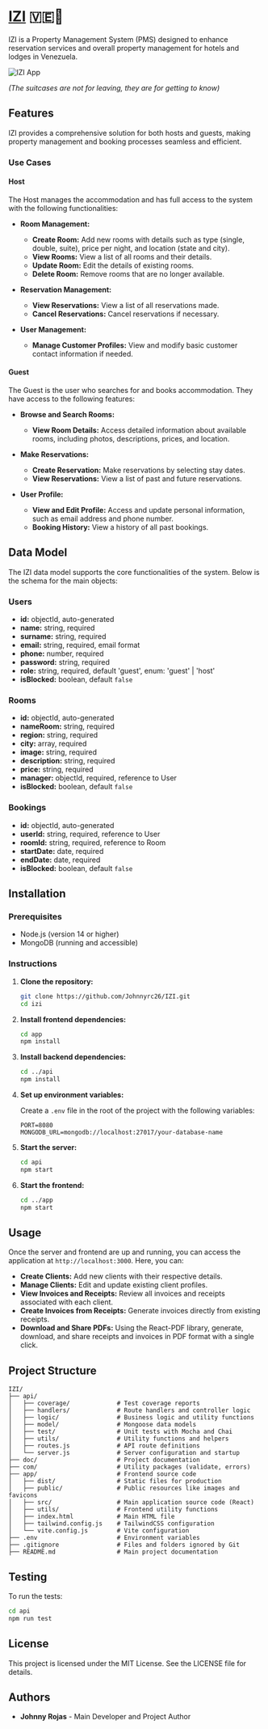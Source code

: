 # [IZI](https://izi.netlify.app/) 🇻🇪🧳
 

IZI is a Property Management System (PMS) designed to enhance reservation services and overall property management for hotels and lodges in Venezuela.

![IZI App](https://media.giphy.com/media/MvcSVgUqz1yuBQktVr/giphy.gif?cid=790b7611w4tqrdwlo5cni3on5242389ega8jif7s67uszv8h&ep=v1_gifs_search&rid=giphy.gif&ct=g)

*(The suitcases are not for leaving, they are for getting to know)*

## Features

IZI provides a comprehensive solution for both hosts and guests, making property management and booking processes seamless and efficient.

### Use Cases

#### Host

The Host manages the accommodation and has full access to the system with the following functionalities:

- **Room Management:**
  - **Create Room:** Add new rooms with details such as type (single, double, suite), price per night, and location (state and city).
  - **View Rooms:** View a list of all rooms and their details.
  - **Update Room:** Edit the details of existing rooms.
  - **Delete Room:** Remove rooms that are no longer available.

- **Reservation Management:**
  - **View Reservations:** View a list of all reservations made.
  - **Cancel Reservations:** Cancel reservations if necessary.

- **User Management:**
  - **Manage Customer Profiles:** View and modify basic customer contact information if needed.

#### Guest

The Guest is the user who searches for and books accommodation. They have access to the following features:

- **Browse and Search Rooms:**
  - **View Room Details:** Access detailed information about available rooms, including photos, descriptions, prices, and location.

- **Make Reservations:**
  - **Create Reservation:** Make reservations by selecting stay dates.
  - **View Reservations:** View a list of past and future reservations.

- **User Profile:**
  - **View and Edit Profile:** Access and update personal information, such as email address and phone number.
  - **Booking History:** View a history of all past bookings.

## Data Model

The IZI data model supports the core functionalities of the system. Below is the schema for the main objects:

### Users
- **id:** objectId, auto-generated
- **name:** string, required
- **surname:** string, required
- **email:** string, required, email format
- **phone:** number, required
- **password:** string, required
- **role:** string, required, default 'guest', enum: 'guest' | 'host'
- **isBlocked:** boolean, default `false`

### Rooms
- **id:** objectId, auto-generated
- **nameRoom:** string, required
- **region:** string, required
- **city:** array, required
- **image:** string, required
- **description:** string, required
- **price:** string, required
- **manager:** objectId, required, reference to User
- **isBlocked:** boolean, default `false`

### Bookings
- **id:** objectId, auto-generated
- **userId:** string, required, reference to User
- **roomId:** string, required, reference to Room
- **startDate:** date, required
- **endDate:** date, required
- **isBlocked:** boolean, default `false`

## Installation

### Prerequisites
- Node.js (version 14 or higher)
- MongoDB (running and accessible)

### Instructions

1. **Clone the repository:**

   ```bash
   git clone https://github.com/Johnnyrc26/IZI.git
   cd izi
   ```

2. **Install frontend dependencies:**

   ```bash
   cd app
   npm install
   ```

3. **Install backend dependencies:**

   ```bash
   cd ../api
   npm install
   ```

4. **Set up environment variables:**

   Create a `.env` file in the root of the project with the following variables:

   ```plaintext
   PORT=8080
   MONGODB_URL=mongodb://localhost:27017/your-database-name
   ```

5. **Start the server:**

   ```bash
   cd api
   npm start
   ```

6. **Start the frontend:**

   ```bash
   cd ../app
   npm start
   ```

## Usage

Once the server and frontend are up and running, you can access the application at `http://localhost:3000`. Here, you can:

- **Create Clients:** Add new clients with their respective details.
- **Manage Clients:** Edit and update existing client profiles.
- **View Invoices and Receipts:** Review all invoices and receipts associated with each client.
- **Create Invoices from Receipts:** Generate invoices directly from existing receipts.
- **Download and Share PDFs:** Using the React-PDF library, generate, download, and share receipts and invoices in PDF format with a single click.

## Project Structure

```plaintext
IZI/
├── api/                  
│   ├── coverage/             # Test coverage reports
│   ├── handlers/             # Route handlers and controller logic
│   ├── logic/                # Business logic and utility functions
│   ├── model/                # Mongoose data models
│   ├── test/                 # Unit tests with Mocha and Chai
│   ├── utils/                # Utility functions and helpers
│   ├── routes.js             # API route definitions
│   └── server.js             # Server configuration and startup
├── doc/                      # Project documentation
├── com/                      # Utility packages (validate, errors)
├── app/                      # Frontend source code
│   ├── dist/                 # Static files for production
│   ├── public/               # Public resources like images and favicons
│   ├── src/                  # Main application source code (React)
│   ├── utils/                # Frontend utility functions
│   ├── index.html            # Main HTML file
│   ├── tailwind.config.js    # TailwindCSS configuration
│   └── vite.config.js        # Vite configuration
├── .env                      # Environment variables
├── .gitignore                # Files and folders ignored by Git
├── README.md                 # Main project documentation
```

## Testing

To run the tests:

```bash
cd api
npm run test
```

## License

This project is licensed under the MIT License. See the LICENSE file for details.

## Authors

- **Johnny Rojas** - Main Developer and Project Author
